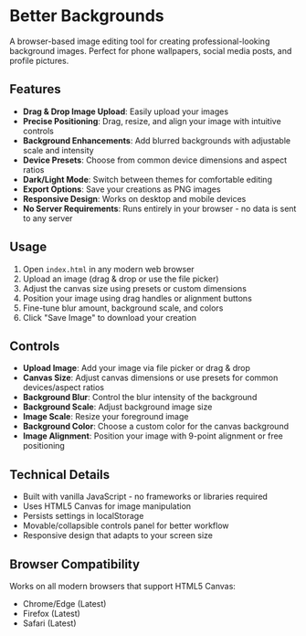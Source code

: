 # Better Backgrounds

A browser-based image editing tool for creating professional-looking background images. Perfect for phone wallpapers, social media posts, and profile pictures.

## Features

- **Drag & Drop Image Upload**: Easily upload your images
- **Precise Positioning**: Drag, resize, and align your image with intuitive controls
- **Background Enhancements**: Add blurred backgrounds with adjustable scale and intensity
- **Device Presets**: Choose from common device dimensions and aspect ratios
- **Dark/Light Mode**: Switch between themes for comfortable editing
- **Export Options**: Save your creations as PNG images
- **Responsive Design**: Works on desktop and mobile devices
- **No Server Requirements**: Runs entirely in your browser - no data is sent to any server

## Usage

1. Open `index.html` in any modern web browser
2. Upload an image (drag & drop or use the file picker)
3. Adjust the canvas size using presets or custom dimensions
4. Position your image using drag handles or alignment buttons
5. Fine-tune blur amount, background scale, and colors
6. Click "Save Image" to download your creation

## Controls

- **Upload Image**: Add your image via file picker or drag & drop
- **Canvas Size**: Adjust canvas dimensions or use presets for common devices/aspect ratios
- **Background Blur**: Control the blur intensity of the background
- **Background Scale**: Adjust background image size
- **Image Scale**: Resize your foreground image
- **Background Color**: Choose a custom color for the canvas background
- **Image Alignment**: Position your image with 9-point alignment or free positioning

## Technical Details

- Built with vanilla JavaScript - no frameworks or libraries required
- Uses HTML5 Canvas for image manipulation
- Persists settings in localStorage
- Movable/collapsible controls panel for better workflow
- Responsive design that adapts to your screen size

## Browser Compatibility

Works on all modern browsers that support HTML5 Canvas:
- Chrome/Edge (Latest)
- Firefox (Latest)
- Safari (Latest)